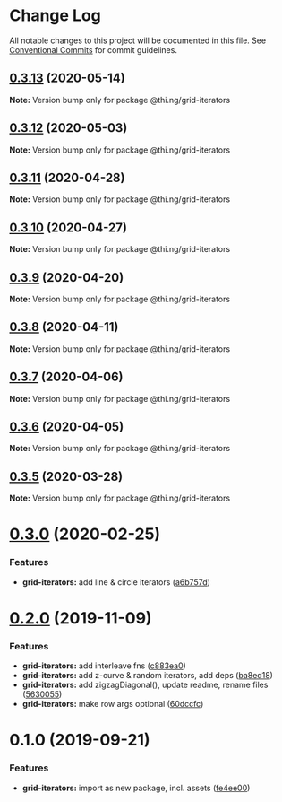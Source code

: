 # Change Log

All notable changes to this project will be documented in this file.
See [Conventional Commits](https://conventionalcommits.org) for commit guidelines.

## [0.3.13](https://github.com/thi-ng/umbrella/compare/@thi.ng/grid-iterators@0.3.12...@thi.ng/grid-iterators@0.3.13) (2020-05-14)

**Note:** Version bump only for package @thi.ng/grid-iterators





## [0.3.12](https://github.com/thi-ng/umbrella/compare/@thi.ng/grid-iterators@0.3.11...@thi.ng/grid-iterators@0.3.12) (2020-05-03)

**Note:** Version bump only for package @thi.ng/grid-iterators





## [0.3.11](https://github.com/thi-ng/umbrella/compare/@thi.ng/grid-iterators@0.3.10...@thi.ng/grid-iterators@0.3.11) (2020-04-28)

**Note:** Version bump only for package @thi.ng/grid-iterators





## [0.3.10](https://github.com/thi-ng/umbrella/compare/@thi.ng/grid-iterators@0.3.9...@thi.ng/grid-iterators@0.3.10) (2020-04-27)

**Note:** Version bump only for package @thi.ng/grid-iterators





## [0.3.9](https://github.com/thi-ng/umbrella/compare/@thi.ng/grid-iterators@0.3.8...@thi.ng/grid-iterators@0.3.9) (2020-04-20)

**Note:** Version bump only for package @thi.ng/grid-iterators





## [0.3.8](https://github.com/thi-ng/umbrella/compare/@thi.ng/grid-iterators@0.3.7...@thi.ng/grid-iterators@0.3.8) (2020-04-11)

**Note:** Version bump only for package @thi.ng/grid-iterators





## [0.3.7](https://github.com/thi-ng/umbrella/compare/@thi.ng/grid-iterators@0.3.6...@thi.ng/grid-iterators@0.3.7) (2020-04-06)

**Note:** Version bump only for package @thi.ng/grid-iterators





## [0.3.6](https://github.com/thi-ng/umbrella/compare/@thi.ng/grid-iterators@0.3.5...@thi.ng/grid-iterators@0.3.6) (2020-04-05)

**Note:** Version bump only for package @thi.ng/grid-iterators





## [0.3.5](https://github.com/thi-ng/umbrella/compare/@thi.ng/grid-iterators@0.3.4...@thi.ng/grid-iterators@0.3.5) (2020-03-28)

**Note:** Version bump only for package @thi.ng/grid-iterators





# [0.3.0](https://github.com/thi-ng/umbrella/compare/@thi.ng/grid-iterators@0.2.3...@thi.ng/grid-iterators@0.3.0) (2020-02-25)


### Features

* **grid-iterators:** add line & circle iterators ([a6b757d](https://github.com/thi-ng/umbrella/commit/a6b757dd350e46404bfd2f82e58d8a3bc2c5b133))





# [0.2.0](https://github.com/thi-ng/umbrella/compare/@thi.ng/grid-iterators@0.1.0...@thi.ng/grid-iterators@0.2.0) (2019-11-09)

### Features

* **grid-iterators:** add interleave fns ([c883ea0](https://github.com/thi-ng/umbrella/commit/c883ea03d9a37698533d981a96f7122828731364))
* **grid-iterators:** add z-curve & random iterators, add deps ([ba8ed18](https://github.com/thi-ng/umbrella/commit/ba8ed18cd84db77ccb35ed95586c66151cf1d690))
* **grid-iterators:** add zigzagDiagonal(), update readme, rename files ([5630055](https://github.com/thi-ng/umbrella/commit/56300557f395698f82b453c79956ada72726444a))
* **grid-iterators:** make row args optional ([60dccfc](https://github.com/thi-ng/umbrella/commit/60dccfcb0ba1d731eeecd4c12433d44b5491e7a7))

# 0.1.0 (2019-09-21)

### Features

* **grid-iterators:** import as new package, incl. assets ([fe4ee00](https://github.com/thi-ng/umbrella/commit/fe4ee00))
